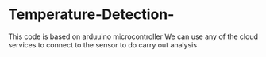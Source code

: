 # Temperature-Detection-
This code is based on arduuino microcontroller
We can use any of the cloud services to connect to the sensor to do carry out analysis
